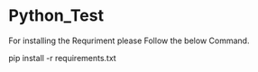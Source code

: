 # Python_Test
For installing the Requriment please Follow the below Command.

pip install -r requirements.txt
